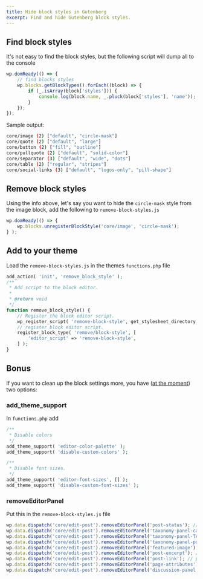 ```yaml
---
title: Hide block styles in Gutenberg
excerpt: Find and hide Gutenberg block styles.
---
```


## Find block styles

It's not easy to find the block styles, but the following script will dump all to the console

```javascript
wp.domReady(() => {
	// find blocks styles
	wp.blocks.getBlockTypes().forEach((block) => {
		if (_.isArray(block['styles'])) {
			console.log(block.name, _.pluck(block['styles'], 'name'));
		}
	});
});
```

Sample output:

```bash
core/image (2) ["default", "circle-mask"]
core/quote (2) ["default", "large"]
core/button (2) ["fill", "outline"]
core/pullquote (2) ["default", "solid-color"]
core/separator (3) ["default", "wide", "dots"]
core/table (2) ["regular", "stripes"]
core/social-links (3) ["default", "logos-only", "pill-shape"]
```

## Remove block styles

Using the info above, let's say you want to hide the `circle-mask` style from the image block, add the following to `remove-block-styles.js`

```javascript
wp.domReady(() => {
	wp.blocks.unregisterBlockStyle('core/image', 'circle-mask');
} );
```

## Add to your theme

Load the  `remove-block-styles.js`  in the themes `functions.php` file

```php
add_action( 'init', 'remove_block_style' );
/**
 * Add script to the block editor.
 *
 * @return void
 */
function remove_block_style() {
	// Register the block editor script.
	wp_register_script( 'remove-block-style', get_stylesheet_directory_uri() . '/remove-block-styles.js', [ 'wp-blocks', 'wp-edit-post' ] );
	// register block editor script.
	register_block_type( 'remove/block-style', [
		'editor_script' => 'remove-block-style',
	] );
}
```

## Bonus

If you want to clean up the block settings more, you have ([at the moment](https://github.com/WordPress/gutenberg/issues/15450)) two options:

### add_theme_support

In `functions.php` add

```php
/**
 * Disable colors
 */
add_theme_support( 'editor-color-palette' );
add_theme_support( 'disable-custom-colors' );

/**
 * Disable font sizes.
 */
add_theme_support( 'editor-font-sizes', [] );
add_theme_support( 'disable-custom-font-sizes' );
```

### removeEditorPanel

Put this in the  `remove-block-styles.js` file

```javascript
wp.data.dispatch('core/edit-post').removeEditorPanel('post-status'); // Status and Visibility
wp.data.dispatch('core/edit-post').removeEditorPanel('taxonomy-panel-category'); // Categories
wp.data.dispatch('core/edit-post').removeEditorPanel('taxonomy-panel-TAXONOMY-NAME'); // custom taxonomy
wp.data.dispatch('core/edit-post').removeEditorPanel('taxonomy-panel-post_tag'); // Tags
wp.data.dispatch('core/edit-post').removeEditorPanel('featured-image'); // Featured Image
wp.data.dispatch('core/edit-post').removeEditorPanel('post-excerpt'); // Excerpt
wp.data.dispatch('core/edit-post').removeEditorPanel('post-link'); // permalink
wp.data.dispatch('core/edit-post').removeEditorPanel('page-attributes'); // page attributes
wp.data.dispatch('core/edit-post').removeEditorPanel('discussion-panel'); // Discussion
```